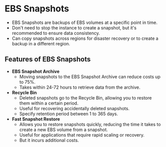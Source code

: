 # EBS Snapshots

- EBS Snapshots are backups of EBS volumes at a specific point in time.
- Don't need to stop the instance to create a snapshot, but it's recommended to ensure data consistency.
- Can copy snapshots across regions for disaster recovery or to create a backup in a different region.

## Features of EBS Snapshots

- **EBS Snapshot Archive**
  - Moving snapshots to the EBS Snapshot Archive can reduce costs up to 75%.
  - Takes within 24-72 hours to retrieve data from the archive.
- **Recycle Bin**
  - Deleted snapshots go to the Recycle Bin, allowing you to restore them within a certain period.
  - Useful for recovering accidentally deleted snapshots.
  - Specify retention period between 1 to 365 days.
- **Fast Snapshot Restore**
  - Allows you to restore snapshots quickly, reducing the time it takes to create a new EBS volume from a snapshot.
  - Useful for applications that require rapid scaling or recovery.
  - But it incurs additional costs.
